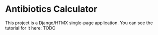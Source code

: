 # Antibiotics Calculator

This project is a Django/HTMX single-page application. You can see the tutorial for it here: TODO
